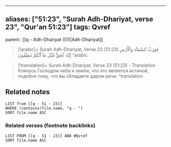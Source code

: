 
---
aliases: ["51:23", "Surah Adh-Dhariyat, verse 23", "Qur'an 51:23"]
tags: Qvref
---

parent:: [[q - Adh-Dhariyat (51)|Adh-Dhariyat]]

> [!arabic]+ Surah Adh-Dhariyat, Verse 23 (51:23)
> <span class="quran-arabic">فَوَرَبِّ ٱلسَّمَآءِ وَٱلْأَرْضِ إِنَّهُۥ لَحَقٌّ مِّثْلَ مَآ أَنَّكُمْ تَنطِقُونَ</span>
^arabic

> [!translation]+ Surah Adh-Dhariyat, Verse 23 (51:23) - Translation
> Клянусь Господом неба и земли, что это является истиной, подобно тому, что вы обладаете даром речи.
^translation



## Related notes
```dataview
LIST from [[q - 51 - 23]]
WHERE !contains(file.name, "q - ")
SORT file.name ASC
```

### Related verses (footnote backlinks)
```dataview
LIST FROM [[q - 51 - 23]] AND #Qvref
SORT file.name ASC
```

